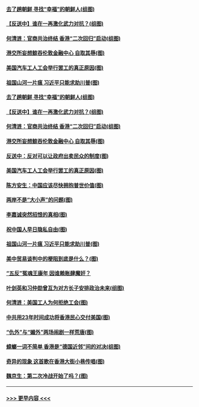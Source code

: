 #### [去了趟朝鲜 寻找“幸福”的朝鲜人(组图)](../pages/p4/907939.md?t=09200500) 
#### [【反送中】谁在一再激化武力对抗？(组图)](../pages/p4/907935.md?t=09200500) 
#### [何清涟：官商共治终结 香港“二次回归”启动(组图)](../pages/p4/907931.md?t=09200500) 
#### [港交所妄想鲸吞伦敦金融中心 自取其辱(图)](../pages/p4/907926.md?t=09200500) 
#### [美国汽车工人工会举行罢工的真正原因(图)](../pages/p4/907906.md?t=09200500) 
#### [祖国山河一片瘟 习近平只能求助川普(图)](../pages/p4/907796.md?t=09200500) 
#### [去了趟朝鲜 寻找“幸福”的朝鲜人(组图)](../pages/p4/907939.md?t=09200500) 
#### [【反送中】谁在一再激化武力对抗？(组图)](../pages/p4/907935.md?t=09200500) 
#### [何清涟：官商共治终结 香港“二次回归”启动(组图)](../pages/p4/907931.md?t=09200500) 
#### [港交所妄想鲸吞伦敦金融中心 自取其辱(图)](../pages/p4/907926.md?t=09200500) 
#### [反送中：反对可以让政府出卖民众的制度(图)](../pages/p4/907923.md?t=09200500) 
#### [美国汽车工人工会举行罢工的真正原因(图)](../pages/p4/907906.md?t=09200500) 
#### [陈方安生：中国应该尽快拥抱普世价值(图)](../pages/p4/907826.md?t=09200500) 
#### [两岸不是“大小声”的问题(图)](../pages/p4/907825.md?t=09200500) 
#### [李嘉诚突然招恨的真相(图)](../pages/p4/907799.md?t=09200500) 
#### [祝中国人早日隐私自由(图)](../pages/p4/907797.md?t=09200500) 
#### [祖国山河一片瘟 习近平只能求助川普(图)](../pages/p4/907796.md?t=09200500) 
#### [美中贸易谈判中的梗阻到底是什么？(图)](../pages/p4/907791.md?t=09200500) 
#### [“五反”冤魂王康年 因谁赖账肆魔奸？](../pages/p4/907787.md?t=09200500) 
#### [叶剑英和习仲勋曾互为对方长子安排政治未来(组图)](../pages/p4/907786.md?t=09200500) 
#### [何清涟：美国工人为何拒绝工会(图)](../pages/p4/907701.md?t=09200500) 
#### [中共用23年时间成功将香港民心交付美国(图)](../pages/p4/907698.md?t=09200500) 
#### [“仇外”与“媚外”两场闹剧一样荒唐(图)](../pages/p4/907689.md?t=09200500) 
#### [蟑螂一词不简单 香港是“德国近邻”间的对决(组图)](../pages/p4/907618.md?t=09200500) 
#### [奇异的现象 这首歌在香港大街小巷传唱(图)](../pages/p4/907583.md?t=09200500) 
#### [魏京生：第二次冷战开始了吗？(图)](../pages/p4/907581.md?t=09200500) 

----
#### [ >>> 更早内容 <<< ](../indexes/p4-earlier.md)
